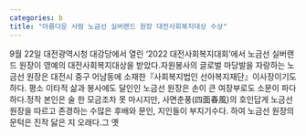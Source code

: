 ```yaml
---
categories: b
title: "아름다운 사람 노금선 실버랜드 원장 대전사회복지대상 수상"
---
```

9월 22일 대전광역시청 대강당에서 열린 ‘2022 대전사회복지대회’에서 노금선 실버랜드 원장이 영예의 대전사회복지대상을 받았다.자원봉사의 글로벌 마당발을 자랑하는 노금선 원장은 대전시 중구 어남동에 소재한『사회복지법인 선아복지재단』이사장이기도 하다. 평소 이타적 삶과 봉사에도 달인인 노금선 원장은 손이 큰 여장부로도 소문이 파다하다.정작 본인은 술 한 모금조차 못 마시지만, 사면춘풍(四面春風)의 호인답게 노금선 원장을 따르고 존경하는 수많은 후배와 문인, 지인들이 부지기수다. 하여 노금선 원장의 문턱은 진작 닳은 지 오래다.그 옛